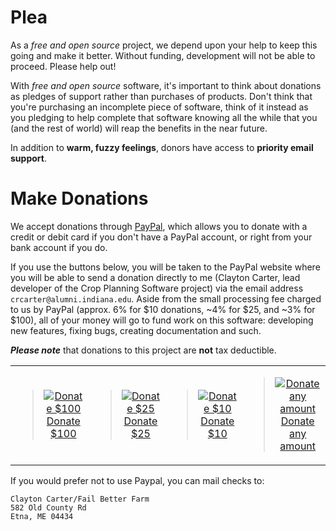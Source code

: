 # Plea #

As a _free and open source_ project, we depend upon your help to keep this going and make it better.  Without funding, development will not be able to proceed.  Please help out!

With _free and open source_ software, it's important to think about donations as pledges of support rather than purchases of products.  Don't think that you're purchasing an incomplete piece of software, think of it instead as you pledging to help complete that software knowing all the while that you (and the rest of world) will reap the benefits in the near future.

In addition to **warm, fuzzy feelings**, donors have access to **priority email support**.

# Make Donations #

We accept donations through [PayPal](http://www.paypal.com), which allows you to donate with a credit or debit card if you don't have a PayPal account, or right from your bank account if you do.

If you use the buttons below, you will be taken to the PayPal website where you will be able to send a donation directly to me (Clayton Carter, lead developer of the Crop Planning Software project) via the email address `crcarter@alumni.indiana.edu`.  Aside from the small processing fee charged to us by PayPal (approx. 6% for $10 donations, ~4% for $25, and ~3% for $100), all of your money will go to fund work on this software: developing new features, fixing bugs, creating documentation and such.

**_Please note_** that donations to this project are **not** tax deductible.

<table border='0'>
<blockquote><tr align='center'>
<blockquote><td>
<blockquote><a href='https://www.paypal.com/cgi-bin/webscr?cmd=_s-xclick&hosted_button_id=2319288'><img src='https://www.paypal.com/en_US/i/btn/btn_donate_LG.gif' alt='Donate $100' border='0' /></a><br />
<a href='https://www.paypal.com/cgi-bin/webscr?cmd=_s-xclick&hosted_button_id=2319288'>Donate $100</a>
</blockquote></td>
<td>
<blockquote><a href='https://www.paypal.com/cgi-bin/webscr?cmd=_s-xclick&hosted_button_id=2319295'><img src='https://www.paypal.com/en_US/i/btn/btn_donate_LG.gif' alt='Donate $25' border='0' /></a><br />
<a href='https://www.paypal.com/cgi-bin/webscr?cmd=_s-xclick&hosted_button_id=2319295'>Donate $25</a>
</blockquote></td>
<td>
<blockquote><a href='https://www.paypal.com/cgi-bin/webscr?cmd=_s-xclick&hosted_button_id=2319281'><img src='https://www.paypal.com/en_US/i/btn/btn_donate_LG.gif' alt='Donate $10' border='0' /></a><br />
<a href='https://www.paypal.com/cgi-bin/webscr?cmd=_s-xclick&hosted_button_id=2319281'>Donate $10</a>
</blockquote></td>
<td>
<blockquote><a href='https://www.paypal.com/cgi-bin/webscr?cmd=_s-xclick&hosted_button_id=2319272'><img src='https://www.paypal.com/en_US/i/btn/btn_donate_LG.gif' alt='Donate any amount' border='0' /></a><br />
<a href='https://www.paypal.com/cgi-bin/webscr?cmd=_s-xclick&hosted_button_id=2319281'>Donate any amount</a>
</blockquote></td>
</blockquote></tr>
</table></blockquote>

If you would prefer not to use Paypal, you can mail checks to:
```
Clayton Carter/Fail Better Farm
582 Old County Rd
Etna, ME 04434
```